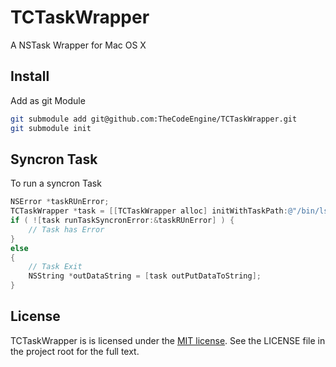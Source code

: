 TCTaskWrapper
=============

A NSTask Wrapper for Mac OS X

## Install
Add as git Module
```sh
git submodule add git@github.com:TheCodeEngine/TCTaskWrapper.git
git submodule init
```

## Syncron Task
To run a syncron Task
```objective-c
NSError *taskRUnError;
TCTaskWrapper *task = [[TCTaskWrapper alloc] initWithTaskPath:@"/bin/ls" arguments:@[@"l"]];
if ( ![task runTaskSyncronError:&taskRUnError] ) {
    // Task has Error
}
else
{
    // Task Exit
    NSString *outDataString = [task outPutDataToString];
}
```

## License

TCTaskWrapper is is licensed under the [MIT license](http://en.wikipedia.org/wiki/MIT_License). See the LICENSE file in the project root for the full text.
